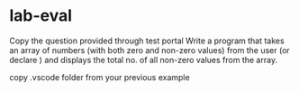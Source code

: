 # lab-eval


Copy the question provided through test portal
Write a program that takes an array of numbers (with both zero and non-zero values) from the user (or declare ) and displays the total no. of all non-zero values from the array.

copy .vscode folder from your previous example
